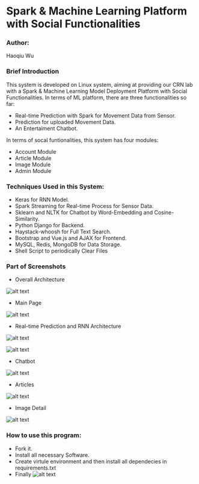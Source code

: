 # Spark & Machine Learning Platform with Social Functionalities

### Author: 

Haoqiu Wu

### Brief Introduction

This system is developed on Linux system, aiming at providing our CRN lab with a Spark & Machine Learning Model Deployment Platform with Social Functionalities.
In terms of ML platform, there are three functionalities so far:
* Real-time Prediction with Spark for Movement Data from Sensor.
* Prediction for uploaded Movement Data.
* An Entertaiment Chatbot.

In terms of socal funtionalities, this system has four modules:
* Account Module
* Article Module
* Image Module
* Admin Module

### Techniques Used in this System: 

* Keras for RNN Model.
* Spark Streaming for Real-time Process for Sensor Data.
* Sklearn and NLTK for Chatbot by Word-Embedding and Cosine-Similarity.
* Python Django for Backend.
* Haystack-whoosh for Full Text Search.
* Bootstrap and Vue.js and AJAX for Frontend.
* MySQL, Redis, MongoDB for Data Storage.
* Shell Script to periodically Clear Files


### Part of Screenshots

* Overall Architecture

![alt text](https://github.com/wuhaoqiu/engr597-stable/blob/Linux-Version/screenshots/overall.png)

* Main Page

![alt text](https://github.com/wuhaoqiu/engr597-stable/blob/Linux-Version/screenshots/main_page.png)

* Real-time Prediction and RNN Architecture

![alt text](https://github.com/wuhaoqiu/engr597-stable/blob/Linux-Version/screenshots/realtime_prediction.png)

![alt text](https://github.com/wuhaoqiu/engr597-stable/blob/Linux-Version/screenshots/model_archi.png)

* Chatbot

![alt text](https://github.com/wuhaoqiu/engr597-stable/blob/Linux-Version/screenshots/chatbot.png)

* Articles

![alt text](https://github.com/wuhaoqiu/engr597-stable/blob/Linux-Version/screenshots/articles.png)

* Image Detail 

![alt text](https://github.com/wuhaoqiu/engr597-stable/blob/Linux-Version/screenshots/image_detail.png)

### How to use this program:
* Fork it.
* Install all necessary Software.
* Create virtule environment and then install all dependecies in requirements.txt
* Finally
![alt text](https://github.com/wuhaoqiu/engr597-stable/blob/Linux-Version/screenshots/start.png)


